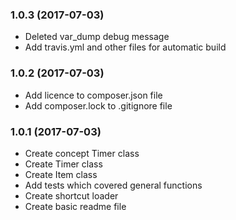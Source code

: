 ### 1.0.3 (2017-07-03)

* Deleted var_dump debug message
* Add travis.yml and other files for automatic build

### 1.0.2 (2017-07-03)

* Add licence to composer.json file
* Add composer.lock to .gitignore file

### 1.0.1 (2017-07-03)

* Create concept Timer class
* Create Timer class
* Create Item class 
* Add tests which covered general functions
* Create shortcut loader
* Create basic readme file